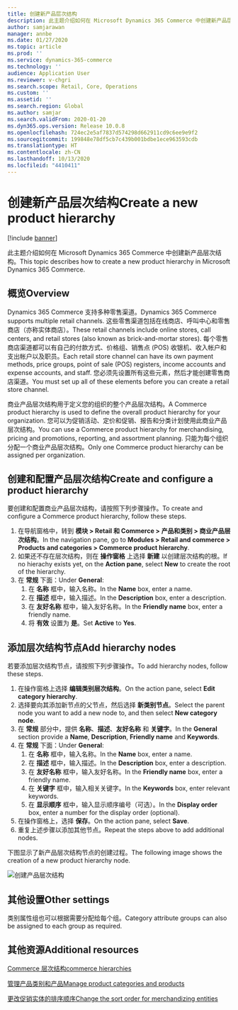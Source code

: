 ```yaml
---
title: 创建新产品层次结构
description: 此主题介绍如何在 Microsoft Dynamics 365 Commerce 中创建新产品层次结构。
author: samjarawan
manager: annbe
ms.date: 01/27/2020
ms.topic: article
ms.prod: ''
ms.service: dynamics-365-commerce
ms.technology: ''
audience: Application User
ms.reviewer: v-chgri
ms.search.scope: Retail, Core, Operations
ms.custom: ''
ms.assetid: ''
ms.search.region: Global
ms.author: samjar
ms.search.validFrom: 2020-01-20
ms.dyn365.ops.version: Release 10.0.8
ms.openlocfilehash: 724ec2e5af7837d574298d662911cd9c6ee9e9f2
ms.sourcegitcommit: 199848e78df5cb7c439b001bdbe1ece963593cdb
ms.translationtype: HT
ms.contentlocale: zh-CN
ms.lasthandoff: 10/13/2020
ms.locfileid: "4410411"
---
```

# <a name="create-a-new-product-hierarchy"></a><span data-ttu-id="2b11f-103">创建新产品层次结构</span><span class="sxs-lookup"><span data-stu-id="2b11f-103">Create a new product hierarchy</span></span>


[!include [banner](includes/banner.md)]

<span data-ttu-id="2b11f-104">此主题介绍如何在 Microsoft Dynamics 365 Commerce 中创建新产品层次结构。</span><span class="sxs-lookup"><span data-stu-id="2b11f-104">This topic describes how to create a new product hierarchy in Microsoft Dynamics 365 Commerce.</span></span>

## <a name="overview"></a><span data-ttu-id="2b11f-105">概览</span><span class="sxs-lookup"><span data-stu-id="2b11f-105">Overview</span></span>

<span data-ttu-id="2b11f-106">Dynamics 365 Commerce 支持多种零售渠道。</span><span class="sxs-lookup"><span data-stu-id="2b11f-106">Dynamics 365 Commerce supports multiple retail channels.</span></span> <span data-ttu-id="2b11f-107">这些零售渠道包括在线商店、呼叫中心和零售商店（亦称实体商店）。</span><span class="sxs-lookup"><span data-stu-id="2b11f-107">These retail channels include online stores, call centers, and retail stores (also known as brick-and-mortar stores).</span></span> <span data-ttu-id="2b11f-108">每个零售商店渠道都可以有自己的付款方式、价格组、销售点 (POS) 收银机、收入帐户和支出帐户以及职员。</span><span class="sxs-lookup"><span data-stu-id="2b11f-108">Each retail store channel can have its own payment methods, price groups, point of sale (POS) registers, income accounts and expense accounts, and staff.</span></span> <span data-ttu-id="2b11f-109">您必须先设置所有这些元素，然后才能创建零售商店渠道。</span><span class="sxs-lookup"><span data-stu-id="2b11f-109">You must set up all of these elements before you can create a retail store channel.</span></span> 

<span data-ttu-id="2b11f-110">商业产品层次结构用于定义您的组织的整个产品层次结构。</span><span class="sxs-lookup"><span data-stu-id="2b11f-110">A Commerce product hierarchy is used to define the overall product hierarchy for your organization.</span></span> <span data-ttu-id="2b11f-111">您可以为促销活动、定价和促销、报告和分类计划使用此商业产品层次结构。</span><span class="sxs-lookup"><span data-stu-id="2b11f-111">You can use a Commerce product hierarchy for merchandising, pricing and promotions, reporting, and assortment planning.</span></span> <span data-ttu-id="2b11f-112">只能为每个组织分配一个商业产品层次结构。</span><span class="sxs-lookup"><span data-stu-id="2b11f-112">Only one Commerce product hierarchy can be assigned per organization.</span></span>

## <a name="create-and-configure-a-product-hierarchy"></a><span data-ttu-id="2b11f-113">创建和配置产品层次结构</span><span class="sxs-lookup"><span data-stu-id="2b11f-113">Create and configure a product hierarchy</span></span>

<span data-ttu-id="2b11f-114">要创建和配置商业产品层次结构，请按照下列步骤操作。</span><span class="sxs-lookup"><span data-stu-id="2b11f-114">To create and configure a Commerce product hierarchy, follow these steps.</span></span>

1. <span data-ttu-id="2b11f-115">在导航窗格中，转到 **模块 \> Retail 和 Commerce \> 产品和类别 \> 商业产品层次结构**。</span><span class="sxs-lookup"><span data-stu-id="2b11f-115">In the navigation pane, go to **Modules \> Retail and commerce \> Products and categories \> Commerce product hierarchy**.</span></span>
1. <span data-ttu-id="2b11f-116">如果还不存在层次结构，则在 **操作窗格** 上选择 **新建** 以创建层次结构的根。</span><span class="sxs-lookup"><span data-stu-id="2b11f-116">If no hierachy exists yet, on the **Action pane**, select **New** to create the root of the hierarchy.</span></span>
1. <span data-ttu-id="2b11f-117">在 **常规** 下面：</span><span class="sxs-lookup"><span data-stu-id="2b11f-117">Under **General**:</span></span>
    1. <span data-ttu-id="2b11f-118">在 **名称** 框中，输入名称。</span><span class="sxs-lookup"><span data-stu-id="2b11f-118">In the **Name** box, enter a name.</span></span>
    1. <span data-ttu-id="2b11f-119">在 **描述** 框中，输入描述。</span><span class="sxs-lookup"><span data-stu-id="2b11f-119">In the **Description** box, enter a description.</span></span>
    1. <span data-ttu-id="2b11f-120">在 **友好名称** 框中，输入友好名称。</span><span class="sxs-lookup"><span data-stu-id="2b11f-120">In the **Friendly name** box, enter a friendly name.</span></span>
    1. <span data-ttu-id="2b11f-121">将 **有效** 设置为 **是**。</span><span class="sxs-lookup"><span data-stu-id="2b11f-121">Set **Active** to **Yes**.</span></span>

## <a name="add-hierarchy-nodes"></a><span data-ttu-id="2b11f-122">添加层次结构节点</span><span class="sxs-lookup"><span data-stu-id="2b11f-122">Add hierarchy nodes</span></span>

<span data-ttu-id="2b11f-123">若要添加层次结构节点，请按照下列步骤操作。</span><span class="sxs-lookup"><span data-stu-id="2b11f-123">To add hierarchy nodes, follow these steps.</span></span>

1. <span data-ttu-id="2b11f-124">在操作窗格上选择 **编辑类别层次结构**。</span><span class="sxs-lookup"><span data-stu-id="2b11f-124">On the action pane, select **Edit category hierarchy**.</span></span>
1. <span data-ttu-id="2b11f-125">选择要向其添加新节点的父节点，然后选择 **新类别节点**。</span><span class="sxs-lookup"><span data-stu-id="2b11f-125">Select the parent node you want to add a new node to, and then select **New category node**.</span></span>
1. <span data-ttu-id="2b11f-126">在 **常规** 部分中，提供 **名称**、**描述**、**友好名称** 和 **关键字**。</span><span class="sxs-lookup"><span data-stu-id="2b11f-126">In the **General** section provide a **Name**, **Description**, **Friendly name** and **Keywords**.</span></span>
1. <span data-ttu-id="2b11f-127">在 **常规** 下面：</span><span class="sxs-lookup"><span data-stu-id="2b11f-127">Under **General**:</span></span>
    1. <span data-ttu-id="2b11f-128">在 **名称** 框中，输入名称。</span><span class="sxs-lookup"><span data-stu-id="2b11f-128">In the **Name** box, enter a name.</span></span>
    1. <span data-ttu-id="2b11f-129">在 **描述** 框中，输入描述。</span><span class="sxs-lookup"><span data-stu-id="2b11f-129">In the **Description** box, enter a description.</span></span>
    1. <span data-ttu-id="2b11f-130">在 **友好名称** 框中，输入友好名称。</span><span class="sxs-lookup"><span data-stu-id="2b11f-130">In the **Friendly name** box, enter a friendly name.</span></span>
    1. <span data-ttu-id="2b11f-131">在 **关键字** 框中，输入相关关键字。</span><span class="sxs-lookup"><span data-stu-id="2b11f-131">In the **Keywords** box, enter relevant keywords.</span></span>
    1. <span data-ttu-id="2b11f-132">在 **显示顺序** 框中，输入显示顺序编号（可选）。</span><span class="sxs-lookup"><span data-stu-id="2b11f-132">In the **Display order** box, enter a number for the display order (optional).</span></span>
1. <span data-ttu-id="2b11f-133">在操作窗格上，选择 **保存**。</span><span class="sxs-lookup"><span data-stu-id="2b11f-133">On the action pane, select **Save**.</span></span>
1. <span data-ttu-id="2b11f-134">重复上述步骤以添加其他节点。</span><span class="sxs-lookup"><span data-stu-id="2b11f-134">Repeat the steps above to add additional nodes.</span></span>

<span data-ttu-id="2b11f-135">下图显示了新产品层次结构节点的创建过程。</span><span class="sxs-lookup"><span data-stu-id="2b11f-135">The following image shows the creation of a new product hierarchy node.</span></span>

![创建产品层次结构](media/create-product-hierarchy.png)

## <a name="other-settings"></a><span data-ttu-id="2b11f-137">其他设置</span><span class="sxs-lookup"><span data-stu-id="2b11f-137">Other settings</span></span>

<span data-ttu-id="2b11f-138">类别属性组也可以根据需要分配给每个组。</span><span class="sxs-lookup"><span data-stu-id="2b11f-138">Category attribute groups can also be assigned to each group as required.</span></span>  

## <a name="additional-resources"></a><span data-ttu-id="2b11f-139">其他资源</span><span class="sxs-lookup"><span data-stu-id="2b11f-139">Additional resources</span></span>

[<span data-ttu-id="2b11f-140">Commerce 层次结构</span><span class="sxs-lookup"><span data-stu-id="2b11f-140">commerce hierarchies</span></span>](retail-hierarchies.md)

[<span data-ttu-id="2b11f-141">管理产品类别和产品</span><span class="sxs-lookup"><span data-stu-id="2b11f-141">Manage product categories and products </span></span>](category-management-product-creation.md)

[<span data-ttu-id="2b11f-142">更改促销实体的排序顺序</span><span class="sxs-lookup"><span data-stu-id="2b11f-142">Change the sort order for merchandizing entities</span></span>](custom-order-categories-nav-retail-prod-hierarchy.md)
